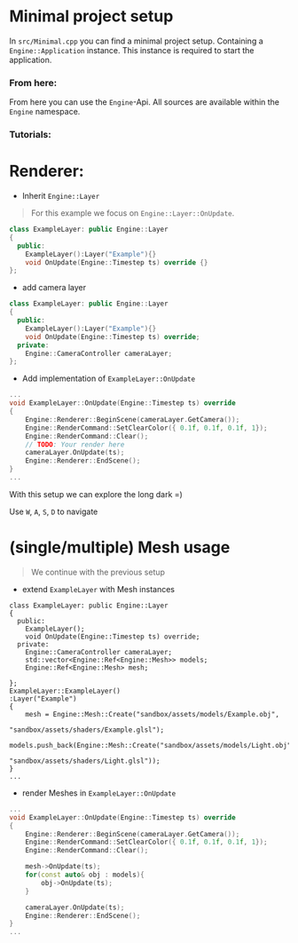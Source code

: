 # Minimal project setup

In `src/Minimal.cpp` you can find a minimal project setup.
Containing a `Engine::Application` instance.
This instance is required to start the application.


### From here:
From here you can use the `Engine`-Api. All sources are available within the `Engine` namespace.

### Tutorials:

# Renderer:

- Inherit `Engine::Layer`

>For this example we focus on `Engine::Layer::OnUpdate`.

```c++
class ExampleLayer: public Engine::Layer
{
  public:
    ExampleLayer():Layer("Example"){}
    void OnUpdate(Engine::Timestep ts) override {}
};
```
- add camera layer
```c++
class ExampleLayer: public Engine::Layer
{
  public:
    ExampleLayer():Layer("Example"){}
    void OnUpdate(Engine::Timestep ts) override;
  private:
    Engine::CameraController cameraLayer;
};
```

- Add implementation of `ExampleLayer::OnUpdate`

```c++
...
void ExampleLayer::OnUpdate(Engine::Timestep ts) override 
{
    Engine::Renderer::BeginScene(cameraLayer.GetCamera());
    Engine::RenderCommand::SetClearColor({ 0.1f, 0.1f, 0.1f, 1});
    Engine::RenderCommand::Clear();
    // TODO: Your render here
    cameraLayer.OnUpdate(ts);
    Engine::Renderer::EndScene();
}
...
```

With this setup we can explore the long dark =)

Use `W`, `A`, `S`, `D` to navigate

# (single/multiple) Mesh usage

> We continue with the previous setup

- extend `ExampleLayer` with Mesh instances
```
class ExampleLayer: public Engine::Layer
{
  public:
    ExampleLayer();
    void OnUpdate(Engine::Timestep ts) override;
  private:
    Engine::CameraController cameraLayer;
    std::vector<Engine::Ref<Engine::Mesh>> models;
    Engine::Ref<Engine::Mesh> mesh;

};
ExampleLayer::ExampleLayer()
:Layer("Example")
{
    mesh = Engine::Mesh::Create("sandbox/assets/models/Example.obj",
                                "sandbox/assets/shaders/Example.glsl");
    models.push_back(Engine::Mesh::Create("sandbox/assets/models/Light.obj",
                                          "sandbox/assets/shaders/Light.glsl"));
}
...
```

- render Meshes in `ExampleLayer::OnUpdate`
```c++
...
void ExampleLayer::OnUpdate(Engine::Timestep ts) override 
{
    Engine::Renderer::BeginScene(cameraLayer.GetCamera());
    Engine::RenderCommand::SetClearColor({ 0.1f, 0.1f, 0.1f, 1});
    Engine::RenderCommand::Clear();

    mesh->OnUpdate(ts);
    for(const auto& obj : models){
        obj->OnUpdate(ts);
    }

    cameraLayer.OnUpdate(ts);
    Engine::Renderer::EndScene();
}
...
```
